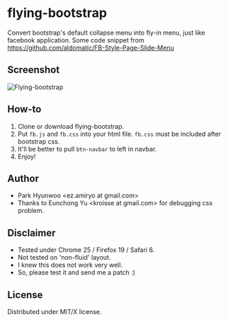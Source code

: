 flying-bootstrap
================

Convert bootstrap's default collapse menu into fly-in menu, just like facebook application.
Some code snippet from https://github.com/aldomatic/FB-Style-Page-Slide-Menu


Screenshot
----------

![Flying-bootstrap](https://raw.github.com/lqez/pastebin/master/img/flying-bootstrap.jpg "Screenshot of flying-bootstrap")


How-to
------

 1. Clone or download flying-bootstrap.
 2. Put `fb.js` and `fb.css` into your html file. `fb.css` must be included after bootstrap css.
 3. It'll be better to pull `btn-navbar` to left in navbar. 
 4. Enjoy!


Author
------
- Park Hyunwoo \<ez.amiryo at gmail.com\>
- Thanks to Eunchong Yu \<kroisse at gmail.com\> for debugging css problem.


Disclaimer
----------

- Tested under Chrome 25 / Firefox 19 / Safari 6.
- Not tested on 'non-fluid' layout.
- I knew this does not work very well. 
- So, please test it and send me a patch :)


License
-------

Distributed under MIT/X license. 
